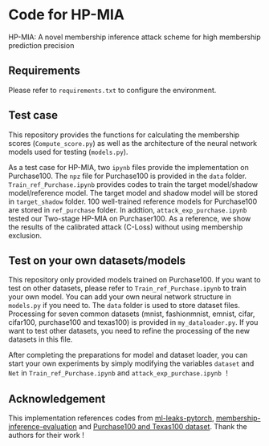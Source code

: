 # Code for HP-MIA

HP-MIA: A novel membership inference attack scheme for high membership prediction precision

## Requirements
Please refer to `requirements.txt` to configure the environment.

## Test case 

This repository provides the functions for calculating the membership scores (`Compute_score.py`) as well as the architecture of the neural network models used for testing (`models.py`). 

As a test case for HP-MIA, two `ipynb` files provide the implementation on Purchase100. The `npz` file for Purchase100 is provided in the `data` folder. `Train_ref_Purchase.ipynb` provides codes to train the target model/shadow model/reference model. The target model and shadow model will be stored in `target_shadow` folder. 100 well-trained reference models for Purchase100 are stored in `ref_purchase` folder. In addtion, `attack_exp_purchase.ipynb` tested our Two-stage HP-MIA on Purchaser100. As a reference, we show the results of the calibrated attack (C-Loss) without using membership exclusion.

## Test on your own datasets/models

This repository only provided models trained on Purchase100. If you want to test on other datasets, please refer to `Train_ref_Purchase.ipynb` to train your own model. You can add your own neural network structure in `models.py` if you need to. The `data` folder is used to store dataset files. Processing for seven common datasets (mnist, fashionmnist, emnist, cifar, cifar100, purchase100 and texas100) is provided in `my_dataloader.py`. If you want to test other datasets, you need to refine the processing of the new datasets in this file. 

After completing the preparations for model and dataset loader, you can start your own experiments by simply modifying the variables `dataset` and `Net` in `Train_ref_Purchase.ipynb` and `attack_exp_purchase.ipynb` ！

## Acknowledgement
This implementation references codes from [ml-leaks-pytorch](https://github.com/GeorgeTzannetos/ml-leaks-pytorch), 
[membership-inference-evaluation](https://github.com/inspire-group/membership-inference-evaluation) and [Purchase100 and Texas100 dataset](https://github.com/xehartnort/Purchase100-Texas100-datasets). Thank the authors for their  work !
